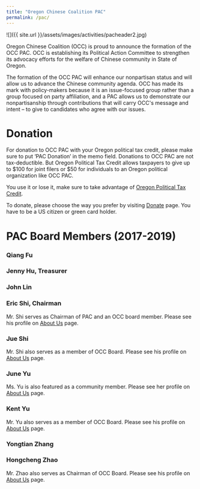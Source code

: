 ```yaml
---
title: "Oregon Chinese Coalition PAC"
permalink: /pac/
---
```


![]({{ site.url }}/assets/images/activities/pacheader2.jpg)

Oregon Chinese Coalition (OCC) is proud to announce the formation of the OCC PAC.  OCC is establishing its Political Action Committee to strengthen its advocacy efforts for the welfare of Chinese community in State of Oregon.

The formation of the OCC PAC will enhance our nonpartisan status and will allow us to advance the Chinese community agenda.  OCC has made its mark with policy-makers because it is an issue-focused group rather than a group focused on party affiliation, and a PAC allows us to demonstrate our nonpartisanship through contributions that will carry OCC's message and intent – to give to candidates who agree with our issues.

# Donation

For donation to OCC PAC with your Oregon political tax credit, please make sure to put ‘PAC Donation’ in the memo field. Donations to OCC PAC are not tax-deductible. But Oregon Political Tax Credit allows taxpayers to give up to $100 for joint filers or $50 for individuals to an Oregon political organization like OCC PAC.

You use it or lose it, make sure to take advantage of [Oregon Political Tax Credit](http://oregontaxcredit.com/).

To donate, please choose the way you prefer by visiting [Donate](http://pdxchinese.org/communityfund/) page. You have to be a US citizen or green card holder.

# PAC Board Members (2017-2019)

### Qiang Fu

### Jenny Hu, Treasurer

### John Lin

### Eric Shi, Chairman

Mr. Shi serves as Chairman of PAC and an OCC board member. Please see his profile on [About Us](http://pdxchinese.org/about/) page.

### Jue Shi

Mr. Shi also serves as a member of OCC Board. Please see his profile on [About Us](http://pdxchinese.org/about/) page.

### June Yu

Ms. Yu is also featured as a community member. Please see her profile on [About Us](http://pdxchinese.org/about/) page.

### Kent Yu

Mr. Yu also serves as a member of OCC Board. Please see his profile on [About Us](http://pdxchinese.org/about/) page.

### Yongtian Zhang

### Hongcheng Zhao

Mr. Zhao also serves as Chairman of OCC Board. Please see his profile on [About Us](http://pdxchinese.org/about/) page.
